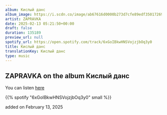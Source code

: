 ```yaml
---
album: Кислый данс
album_image: https://i.scdn.co/image/ab67616d0000b273d7cfe89edf350172696c180e
artist: ZAPRAVKA
date: 2025-02-13 05:21:50+00:00
draft: false
duration: 135189
preview_url: null
spotify_url: https://open.spotify.com/track/6xGoIBkwHNSVojzjbOq3y0
title: Кислый данс
translationKey: Кислый данс
type: music
---
```


## ZAPRAVKA on the album Кислый данс

You can listen [here](https://open.spotify.com/track/6xGoIBkwHNSVojzjbOq3y0)

{{% spotify "6xGoIBkwHNSVojzjbOq3y0" small %}}

added on February 13, 2025